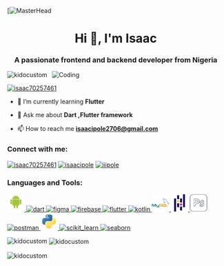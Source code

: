 [![MasterHead](https://www.google.com/imgres?q=flutter%20coding%20gif%20banner%20image&imgurl=https%3A%2F%2Fuser-images.githubusercontent.com%2F31604881%2F155272648-a797ca5b-d9b6-4327-8c32-ae775c7d5bfc.gif&imgrefurl=https%3A%2F%2Fgithub.com%2Ffcraveiro&docid=gHbULXEZ63DPMM&tbnid=TH0qAZuI5rkaTM&vet=12ahUKEwjA5Pbx0rWGAxXFSKQEHWQACwsQM3oECBoQAA..i&w=1600&h=480&hcb=2&ved=2ahUKEwjA5Pbx0rWGAxXFSKQEHWQACwsQM3oECBoQAA)

<h1 align="center">Hi 👋, I'm Isaac</h1>
<h3 align="center">A passionate frontend and backend developer from Nigeria</h3>

<img align="right" alt="Coding" width="400" src="https://www.google.com/imgres?q=animated%20coding%20gif&imgurl=https%3A%2F%2Fmedia.licdn.com%2Fdms%2Fimage%2FC5612AQGvwJW8k43zdA%2Farticle-inline_image-shrink_1000_1488%2F0%2F1636176827432%3Fe%3D1721865600%26v%3Dbeta%26t%3DdJ__cxJNhsZNbfEYDxLVhF84rHpj3dvzHqkqMGBV0Uk&imgrefurl=https%3A%2F%2Fwww.linkedin.com%2Fpulse%2Fflutter-create-beautiful-native-apps-record-time-marny-a-lopez&docid=bQyKBf0BI2w4ZM&tbnid=fJb6qTyDEtKpbM&vet=12ahUKEwiV9cOh0LWGAxVuU6QEHYS_AZoQM3oECFsQAA..i&w=680&h=428&hcb=2&ved=2ahUKEwiV9cOh0LWGAxVuU6QEHYS_AZoQM3oECFsQAA">

<p align="left"> <img src="https://komarev.com/ghpvc/?username=kidocustom&label=Profile%20views&color=0e75b6&style=flat" alt="kidocustom" /> </p>

<p align="left"> <a href="https://twitter.com/isaac70257461" target="blank"><img src="https://img.shields.io/twitter/follow/isaac70257461?logo=twitter&style=for-the-badge" alt="isaac70257461" /></a> </p>

- 🌱 I’m currently learning **Flutter**

- 💬 Ask me about **Dart ,Flutter framework**

- 📫 How to reach me **isaacipole2706@gmail.com**

<h3 align="left">Connect with me:</h3>
<p align="left">
<a href="https://twitter.com/isaac70257461" target="blank"><img align="center" src="https://raw.githubusercontent.com/rahuldkjain/github-profile-readme-generator/master/src/images/icons/Social/twitter.svg" alt="isaac70257461" height="30" width="40" /></a>
<a href="https://linkedin.com/in/isaacipole" target="blank"><img align="center" src="https://raw.githubusercontent.com/rahuldkjain/github-profile-readme-generator/master/src/images/icons/Social/linked-in-alt.svg" alt="isaacipole" height="30" width="40" /></a>
<a href="https://instagram.com/iiipole" target="blank"><img align="center" src="https://raw.githubusercontent.com/rahuldkjain/github-profile-readme-generator/master/src/images/icons/Social/instagram.svg" alt="iiipole" height="30" width="40" /></a>
</p>

<h3 align="left">Languages and Tools:</h3>
<p align="left"> <a href="https://developer.android.com" target="_blank" rel="noreferrer"> <img src="https://raw.githubusercontent.com/devicons/devicon/master/icons/android/android-original-wordmark.svg" alt="android" width="40" height="40"/> </a> <a href="https://dart.dev" target="_blank" rel="noreferrer"> <img src="https://www.vectorlogo.zone/logos/dartlang/dartlang-icon.svg" alt="dart" width="40" height="40"/> </a> <a href="https://www.figma.com/" target="_blank" rel="noreferrer"> <img src="https://www.vectorlogo.zone/logos/figma/figma-icon.svg" alt="figma" width="40" height="40"/> </a> <a href="https://firebase.google.com/" target="_blank" rel="noreferrer"> <img src="https://www.vectorlogo.zone/logos/firebase/firebase-icon.svg" alt="firebase" width="40" height="40"/> </a> <a href="https://flutter.dev" target="_blank" rel="noreferrer"> <img src="https://www.vectorlogo.zone/logos/flutterio/flutterio-icon.svg" alt="flutter" width="40" height="40"/> </a> <a href="https://kotlinlang.org" target="_blank" rel="noreferrer"> <img src="https://www.vectorlogo.zone/logos/kotlinlang/kotlinlang-icon.svg" alt="kotlin" width="40" height="40"/> </a> <a href="https://www.mysql.com/" target="_blank" rel="noreferrer"> <img src="https://raw.githubusercontent.com/devicons/devicon/master/icons/mysql/mysql-original-wordmark.svg" alt="mysql" width="40" height="40"/> </a> <a href="https://pandas.pydata.org/" target="_blank" rel="noreferrer"> <img src="https://raw.githubusercontent.com/devicons/devicon/2ae2a900d2f041da66e950e4d48052658d850630/icons/pandas/pandas-original.svg" alt="pandas" width="40" height="40"/> </a> <a href="https://www.photoshop.com/en" target="_blank" rel="noreferrer"> <img src="https://raw.githubusercontent.com/devicons/devicon/master/icons/photoshop/photoshop-line.svg" alt="photoshop" width="40" height="40"/> </a> <a href="https://postman.com" target="_blank" rel="noreferrer"> <img src="https://www.vectorlogo.zone/logos/getpostman/getpostman-icon.svg" alt="postman" width="40" height="40"/> </a> <a href="https://www.python.org" target="_blank" rel="noreferrer"> <img src="https://raw.githubusercontent.com/devicons/devicon/master/icons/python/python-original.svg" alt="python" width="40" height="40"/> </a> <a href="https://scikit-learn.org/" target="_blank" rel="noreferrer"> <img src="https://upload.wikimedia.org/wikipedia/commons/0/05/Scikit_learn_logo_small.svg" alt="scikit_learn" width="40" height="40"/> </a> <a href="https://seaborn.pydata.org/" target="_blank" rel="noreferrer"> <img src="https://seaborn.pydata.org/_images/logo-mark-lightbg.svg" alt="seaborn" width="40" height="40"/> </a> </p>

<p><img align="left" src="https://github-readme-stats.vercel.app/api/top-langs?username=kidocustom&show_icons=true&locale=en&layout=compact" alt="kidocustom" /></p>

<p>&nbsp;<img align="center" src="https://github-readme-stats.vercel.app/api?username=kidocustom&show_icons=true&locale=en" alt="kidocustom" /></p>

<p><img align="center" src="https://github-readme-streak-stats.herokuapp.com/?user=kidocustom&" alt="kidocustom" /></p>
